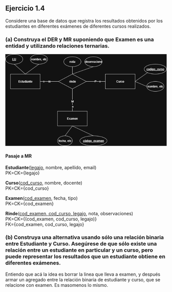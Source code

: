 ## Ejercicio 1.4

Considere una base de datos que registra los resultados obtenidos por los estudiantes en diferentes exámenes de diferentes cursos realizados.
### (a) Construya el DER y MR suponiendo que Examen es una entidad y utilizando relaciones ternarias.

![alt text](fotos/ej1.4.a.png)

#### Pasaje a MR

**Estudiante**(<u>legajo</u>, nombre, apellido, email)<br>
PK=CK={legajo}

**Curso**(<u>cod_curso</u>, nombre, docente)<br>
PK=CK={cod_curso}

**Examen**(<u>cod_examen</u>, fecha, tipo)<br>
PK=CK={cod_examen}

**Rinde**(<u>cod_examen, cod_curso, legajo</u>, nota, observaciones)<br>
PK=CK={(cod_examen, cod_curso, legajo)}<br>
FK={cod_examen, cod_curso, legajo}


### (b) Construya una alternativa usando sólo una relación binaria entre Estudiante y Curso. Asegúrese de que sólo existe una relación entre un estudiante en particular y un curso, pero puede representar los resultados que un estudiante obtiene en diferentes exámenes.

Entiendo que acá la idea es borrar la linea que lleva a examen, y después armar un agregado entre la relación binaria de estudiante y curso, que se relacione con examen. Es masomenos lo mismo.